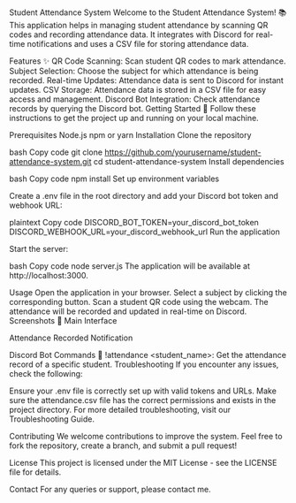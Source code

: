 Student Attendance System
Welcome to the Student Attendance System! 📚 This application helps in managing student attendance by scanning QR codes and recording attendance data. It integrates with Discord for real-time notifications and uses a CSV file for storing attendance data.


Features ✨
QR Code Scanning: Scan student QR codes to mark attendance.
Subject Selection: Choose the subject for which attendance is being recorded.
Real-time Updates: Attendance data is sent to Discord for instant updates.
CSV Storage: Attendance data is stored in a CSV file for easy access and management.
Discord Bot Integration: Check attendance records by querying the Discord bot.
Getting Started 🚀
Follow these instructions to get the project up and running on your local machine.

Prerequisites
Node.js
npm or yarn
Installation
Clone the repository

bash
Copy code
git clone https://github.com/yourusername/student-attendance-system.git
cd student-attendance-system
Install dependencies

bash
Copy code
npm install
Set up environment variables

Create a .env file in the root directory and add your Discord bot token and webhook URL:

plaintext
Copy code
DISCORD_BOT_TOKEN=your_discord_bot_token
DISCORD_WEBHOOK_URL=your_discord_webhook_url
Run the application

Start the server:

bash
Copy code
node server.js
The application will be available at http://localhost:3000.

Usage
Open the application in your browser.
Select a subject by clicking the corresponding button.
Scan a student QR code using the webcam.
The attendance will be recorded and updated in real-time on Discord.
Screenshots 📸
Main Interface

Attendance Recorded Notification

Discord Bot Commands 🤖
!attendance <student_name>: Get the attendance record of a specific student.
Troubleshooting
If you encounter any issues, check the following:

Ensure your .env file is correctly set up with valid tokens and URLs.
Make sure the attendance.csv file has the correct permissions and exists in the project directory.
For more detailed troubleshooting, visit our Troubleshooting Guide.

Contributing
We welcome contributions to improve the system. Feel free to fork the repository, create a branch, and submit a pull request!

License
This project is licensed under the MIT License - see the LICENSE file for details.

Contact
For any queries or support, please contact me.

